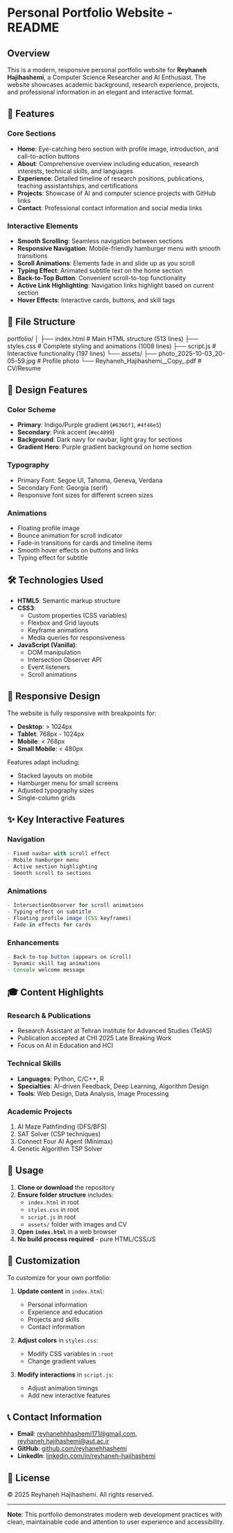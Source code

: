 # Personal Portfolio Website - README

## Overview

This is a modern, responsive personal portfolio website for **Reyhaneh Hajihashemi**, a Computer Science Researcher and AI Enthusiast. The website showcases academic background, research experience, projects, and professional information in an elegant and interactive format.

## 🌟 Features

### Core Sections
- **Home**: Eye-catching hero section with profile image, introduction, and call-to-action buttons
- **About**: Comprehensive overview including education, research interests, technical skills, and languages
- **Experience**: Detailed timeline of research positions, publications, teaching assistantships, and certifications
- **Projects**: Showcase of AI and computer science projects with GitHub links
- **Contact**: Professional contact information and social media links

### Interactive Elements
- **Smooth Scrolling**: Seamless navigation between sections
- **Responsive Navigation**: Mobile-friendly hamburger menu with smooth transitions
- **Scroll Animations**: Elements fade in and slide up as you scroll
- **Typing Effect**: Animated subtitle text on the home section
- **Back-to-Top Button**: Convenient scroll-to-top functionality
- **Active Link Highlighting**: Navigation links highlight based on current section
- **Hover Effects**: Interactive cards, buttons, and skill tags

## 📁 File Structure

portfolio/
│
├── index.html          # Main HTML structure (513 lines)
├── styles.css          # Complete styling and animations (1008 lines)
├── script.js           # Interactive functionality (197 lines)
└── assets/
    ├── photo_2025-10-03_20-05-59.jpg    # Profile photo
    └── Reyhaneh_Hajihashemi__Copy_.pdf   # CV/Resume


## 🎨 Design Features

### Color Scheme
- **Primary**: Indigo/Purple gradient (`#6366f1`, `#4f46e5`)
- **Secondary**: Pink accent (`#ec4899`)
- **Background**: Dark navy for navbar, light gray for sections
- **Gradient Hero**: Purple gradient background on home section

### Typography
- Primary Font: Segoe UI, Tahoma, Geneva, Verdana
- Secondary Font: Georgia (serif)
- Responsive font sizes for different screen sizes

### Animations
- Floating profile image
- Bounce animation for scroll indicator
- Fade-in transitions for cards and timeline items
- Smooth hover effects on buttons and links
- Typing effect for subtitle

## 🛠️ Technologies Used

- **HTML5**: Semantic markup structure
- **CSS3**: 
  - Custom properties (CSS variables)
  - Flexbox and Grid layouts
  - Keyframe animations
  - Media queries for responsiveness
- **JavaScript (Vanilla)**:
  - DOM manipulation
  - Intersection Observer API
  - Event listeners
  - Scroll animations

## 📱 Responsive Design

The website is fully responsive with breakpoints for:
- **Desktop**: > 1024px
- **Tablet**: 768px - 1024px
- **Mobile**: < 768px
- **Small Mobile**: < 480px

Features adapt including:
- Stacked layouts on mobile
- Hamburger menu for small screens
- Adjusted typography sizes
- Single-column grids

## ✨ Key Interactive Features

### Navigation
```javascript
- Fixed navbar with scroll effect
- Mobile hamburger menu
- Active section highlighting
- Smooth scroll to sections
```

### Animations
```javascript
- IntersectionObserver for scroll animations
- Typing effect on subtitle
- Floating profile image (CSS keyframes)
- Fade-in effects for cards
```

### Enhancements
```javascript
- Back-to-top button (appears on scroll)
- Dynamic skill tag animations
- Console welcome message
```

## 🎓 Content Highlights

### Research & Publications
- Research Assistant at Tehran Institute for Advanced Studies (TeIAS)
- Publication accepted at CHI 2025 Late Breaking Work
- Focus on AI in Education and HCI

### Technical Skills
- **Languages**: Python, C/C++, R
- **Specialties**: AI-driven Feedback, Deep Learning, Algorithm Design
- **Tools**: Web Design, Data Analysis, Image Processing

### Academic Projects
1. AI Maze Pathfinding (DFS/BFS)
2. SAT Solver (CSP techniques)
3. Connect Four AI Agent (Minimax)
4. Genetic Algorithm TSP Solver

## 🚀 Usage

1. **Clone or download** the repository
2. **Ensure folder structure** includes:
   - `index.html` in root
   - `styles.css` in root
   - `script.js` in root
   - `assets/` folder with images and CV
3. **Open `index.html`** in a web browser
4. **No build process required** - pure HTML/CSS/JS

## 🔧 Customization

To customize for your own portfolio:

1. **Update content** in `index.html`:
   - Personal information
   - Experience and education
   - Projects and skills
   - Contact information

2. **Adjust colors** in `styles.css`:
   - Modify CSS variables in `:root`
   - Change gradient values

3. **Modify interactions** in `script.js`:
   - Adjust animation timings
   - Add new interactive features

## 📞 Contact Information

- **Email**: reyhanehhhashemi171@gmail.com, reyhaneh.hajihashemi@aut.ac.ir
- **GitHub**: [github.com/reyhanehhashemi](https://github.com/reyhanehhashemi)
- **LinkedIn**: [linkedin.com/in/reyhaneh-hajihashemi](https://linkedin.com/in/reyhaneh-hajihashemi)

## 📄 License

© 2025 Reyhaneh Hajihashemi. All rights reserved.

---

**Note**: This portfolio demonstrates modern web development practices with clean, maintainable code and attention to user experience and accessibility.

